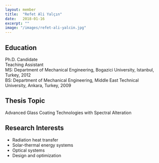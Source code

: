 ```yaml
---
layout: member
title:  "Refet Ali Yalçın"
date:   2018-01-16
excerpt: ""
image: "/images/refet-ali-yalcin.jpg"
---
```


## Education
Ph.D. Candidate <br>
Teaching Assistant <br>
MS: Department of Mechanical Engineering, Bogazici University, Istanbul, Turkey, 2012 <br>
BS: Department of Mechanical Engineering, Middle East Technical University, Ankara, Turkey, 2009 <br>

## Thesis Topic
Advanced Glass Coating Technologies with Spectral Alteration

## Research Interests
- Radiation heat transfer
- Solar-thermal energy systems
- Optical systems
- Design and optimization 

